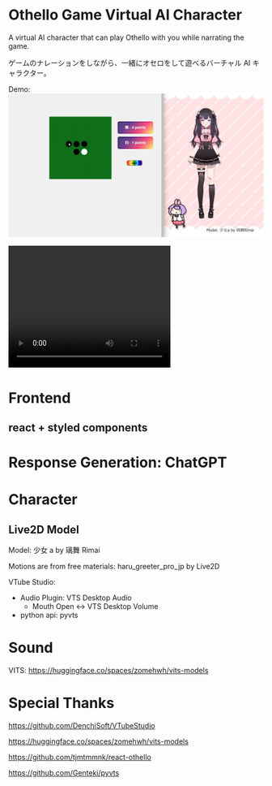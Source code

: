 # Othello Game Virtual AI Character

A virtual AI character that can play Othello with you while narrating the game.

ゲームのナレーションをしながら、一緒にオセロをして遊べるバーチャル AI キャラクター。

Demo:
![Demo](demo2.png)

<video src="Demo2.mp4" width="320" height="240" controls unmuted></video>

# Frontend

## react + styled components

# Response Generation: ChatGPT

# Character

## Live2D Model

Model: 少女 a by 璃舞 Rimai

Motions are from free materials: haru_greeter_pro_jp by Live2D

VTube Studio:

- Audio Plugin: VTS Desktop Audio
  - Mouth Open <-> VTS Desktop Volume
- python api: pyvts

# Sound

VITS: https://huggingface.co/spaces/zomehwh/vits-models

# Special Thanks

https://github.com/DenchiSoft/VTubeStudio

https://huggingface.co/spaces/zomehwh/vits-models

https://github.com/tjmtmmnk/react-othello

https://github.com/Genteki/pyvts
